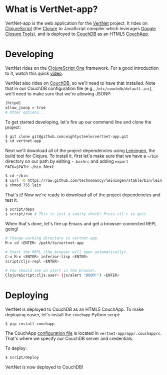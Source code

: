 # What is VertNet-app?

VertNet-app is the web application for the [VertNet](http://vertnet.org) project. It rides on [ClojureScript](https://github.com/clojure/clojurescript) (the [Clojure](http://clojure.org/) to JavaScript compiler which leverages [Google Closure Tools](http://code.google.com/closure)), and is deployed to [CouchDB](couchdb.apache.org) as an HTML5 [CouchApp](http://couchapp.org). 

# Developing

VertNet rides on the [ClojureScript One](http://clojurescriptone.com) framework. For a good introduction to it, watch this quick [video](http://vimeo.com/35153207). 

VertNet also rides on [CouchDB](couchdb.apache.org), so we'll need to have that installed. Note that in our CouchDB configuration file (e.g., `/etc/couchdb/default.ini`), we'll need to make sure that we're allowing JSONP:

```bash
[httpd]
allow_jsonp = true
# Other options...
```

To get started developing, let's fire up our command line and clone the project:

```bash
$ git clone git@github.com:eightysteele/vertnet-app.git
$ cd vertnet-app
```

Next we'll download all of the project dependencies using [Leiningen](https://github.com/technomancy/leiningen), the build tool for Clojure. To install it, first let's  make sure that we have a `~/bin` directory on our path by editing `~.bashrc` and adding `export PATH=$PATH:~/bin`. Next:

```bash
$ cd ~/bin 
$ curl -O https://raw.github.com/technomancy/leiningen/stable/bin/lein
$ chmod 755 lein
```

That's it! Now we're ready to download all of the project dependencies and test it.

```bash
$ script/deps
$ script/run # This is just a sanity check! Press ctl-c to quit.
```

When that's done, let's fire up Emacs and get a browser-connected REPL going!

```bash
# Change working directory to vertnet-app.
M-x cd <ENTER> /path/to/vertnet-app
 
# Start the REPL (the browser will open automatically).
C-u M-x <ENTER> inferior-lisp <ENTER>
script/cljs-repl <ENTER>

# You should see an alert in the browser.
ClojureScript:cljs.user> (js/alert "BOOM!") <ENTER> 
```

# Deploying

VertNet is deployed to CouchDB as an HTML5 CouchApp. To make deploying easier, let's install the `couchapp` Python script:

```bash
$ pip install couchapp
```

The CouchApp [configuration file](http://couchapp.org/page/couchapp-config) is located in `vertnet-app/app/.couchapprc`. That's where we specify our CouchDB server and credentials.

To deploy:

```bash
$ script/deploy
```

VertNet is now deployed to CouchDB!

